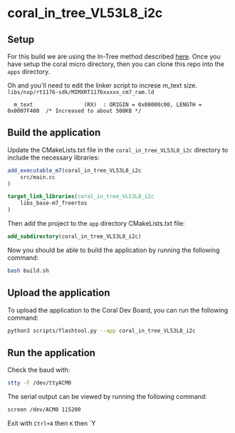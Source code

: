# coral_in_tree_VL53L8_i2c

## Setup

For this build we are using the In-Tree method described [here](https://coral.ai/docs/dev-board-micro/freertos/#freertos-tasks).
Once you have setup the coral micro directory, then you can clone this repo into the `apps` directory.


Oh and you'll need to edit the linker script to increse m_text size. `libs/nxp/rt1176-sdk/MIMXRT1176xxxxx_cm7_ram.ld`
```ld
  m_text                (RX)  : ORIGIN = 0x00000c00, LENGTH = 0x0007F400  /* Increased to about 508KB */
```



## Build the application

Update the CMakeLists.txt file in the `coral_in_tree_VL53L8_i2c` directory to include the necessary libraries:
```cmake
add_executable_m7(coral_in_tree_VL53L8_i2c
    src/main.cc
)

target_link_libraries(coral_in_tree_VL53L8_i2c
    libs_base-m7_freertos
)
```

Then add the project to the `app` directory CMakeLists.txt file:
```cmake
add_subdirectory(coral_in_tree_VL53L8_i2c)
```

Now you should be able to build the application by running the following command:
```bash
bash build.sh
```

## Upload the application

To upload the application to the Coral Dev Board, you can run the following command:

```bash
python3 scripts/flashtool.py --app coral_in_tree_VL53L8_i2c
```

## Run the application

Check the baud with:
```bash
stty -F /dev/ttyACM0 
```


The serial output can be viewed by running the following command:

```bash
screen /dev/ACM0 115200
```

Exit with `Ctrl+A` then `K` then `Y

